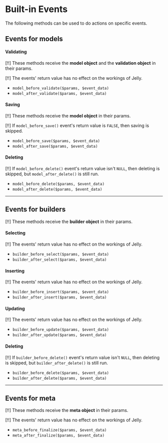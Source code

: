 # Built-in Events

The following methods can be used to do actions on specific events.

## Events for models

#### Validating

[!!] These methods receive the **model object** and the **validation object** in their params.

[!!] The events' return value has no effect on the workings of Jelly.

- `model_before_validate($params, $event_data)`
- `model_after_validate($params, $event_data)`

#### Saving

[!!] These methods receive the **model object** in their params.

[!!] If `model_before_save()` event's return value is `FALSE`, then saving is skipped.

- `model_before_save($params, $event_data)`
- `model_after_save($params, $event_data)`

#### Deleting

[!!] If `model_before_delete()` event's return value isn't `NULL`, then deleting is skipped, but `model_after_delete()` is still run.

- `model_before_delete($params, $event_data)`
- `model_after_delete($params, $event_data)`

***

## Events for builders

[!!] These methods receive the **builder object** in their params.

#### Selecting

[!!] The events' return value has no effect on the workings of Jelly.

- `builder_before_select($params, $event_data)`
- `builder_after_select($params, $event_data)`

#### Inserting

[!!] The events' return value has no effect on the workings of Jelly.

- `builder_before_insert($params, $event_data)`
- `builder_after_insert($params, $event_data)`

#### Updating

[!!] The events' return value has no effect on the workings of Jelly.

- `builder_before_update($params, $event_data)`
- `builder_after_update($params, $event_data)`

#### Deleting

[!!] If `builder_before_delete()` event's return value isn't `NULL`, then deleting is skipped, but `builder_after_delete()` is still run.

- `builder_before_delete($params, $event_data)`
- `builder_after_delete($params, $event_data)`

***

## Events for meta

[!!] These methods receive the **meta object** in their params.

[!!] The events' return value has no effect on the workings of Jelly.

- `meta_before_finalize($params, $event_data)`
- `meta_after_finalize($params, $event_data)`
